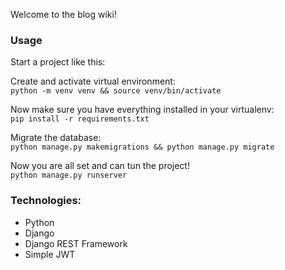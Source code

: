 Welcome to the blog wiki!

### Usage

Start a project like this:

Create and activate virtual environment: \
`python -m venv venv && source venv/bin/activate`

Now make sure you have everything installed in your virtualenv: \
`pip install -r requirements.txt`

Migrate the database:\
`python manage.py makemigrations && python manage.py migrate`

Now you are all set and can tun the project!\
`python manage.py runserver`

### Technologies:
* Python
* Django
* Django REST Framework
* Simple JWT


